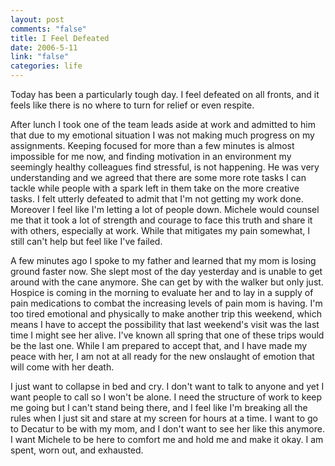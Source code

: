 ```yaml
--- 
layout: post
comments: "false"
title: I Feel Defeated
date: 2006-5-11
link: "false"
categories: life
---
```

Today has been a particularly tough day. I feel defeated on all fronts, and it feels like there is no where to turn for relief or even respite.

After lunch I took one of the team leads aside at work and admitted to him that due to my emotional situation I was not making much progress on my assignments. Keeping focused for more than a few minutes is almost impossible for me now, and finding motivation in an environment my seemingly healthy colleagues find stressful, is not happening. He was very understanding and we agreed that there are some more rote tasks I can tackle while people with a spark left in them take on the more creative tasks. I felt utterly defeated to admit that I'm not getting my work done. Moreover I feel like I'm letting a lot of people down. Michele would counsel me that it took a lot of strength and courage to face this truth and share it with others, especially at work. While that mitigates my pain somewhat, I still can't help but feel like I've failed.

A few minutes ago I spoke to my father and learned that my mom is losing ground faster now. She slept most of the day yesterday and is unable to get around with the cane anymore. She can get by with the walker but only just. Hospice is coming in the morning to evaluate her and to lay in a supply of pain medications to combat the increasing levels of pain mom is having. I'm too tired emotional and physically to make another trip this weekend, which means I have to accept the possibility that last weekend's visit was the last time I might see her alive. I've known all spring that one of these trips would be the last one. While I am prepared to accept that, and I have made my peace with her, I am not at all ready for the new onslaught of emotion that will come with her death.

I just want to collapse in bed and cry. I don't want to talk to anyone and yet I want people to call so I won't be alone. I need the structure of work to keep me going but I can't stand being there, and I feel like I'm breaking all the rules when I just sit and stare at my screen for hours at a time. I want to go to Decatur to be with my mom, and I don't want to see her like this anymore. I want Michele to be here to comfort me and hold me and make it okay. I am spent, worn out, and exhausted.
